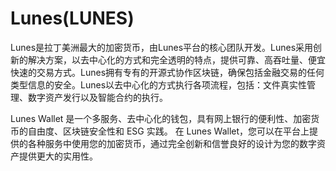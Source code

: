 # Lunes(LUNES)

Lunes是拉丁美洲最大的加密货币，由Lunes平台的核心团队开发。Lunes采用创新的解决方案，以去中心化的方式和完全透明的特点，提供可靠、高吞吐量、便宜快速的交易方式。Lunes拥有专有的开源式协作区块链，确保包括金融交易的任何类型信息的安全。Lunes以去中心化的方式执行各项流程，包括：文件真实性管理、数字资产发行以及智能合约的执行。

Lunes Wallet 是一个多服务、去中心化的钱包，具有网上银行的便利性、加密货币的自由度、区块链安全性和 ESG 实践。
在 Lunes Wallet，您可以在平台上提供的各种服务中使用您的加密货币，通过完全创新和信誉良好的设计为您的数字资产提供更大的实用性。
